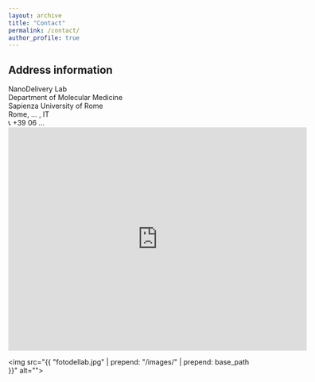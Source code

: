 ```yaml
---
layout: archive
title: "Contact"
permalink: /contact/
author_profile: true
---
```


<h2> Address information </h2>
NanoDelivery Lab <br>
Department of Molecular Medicine <br>
Sapienza University of Rome <br>
Rome, ... , IT <br>
&#128222; +39 06 ... 

<iframe src="https://www.google.it/maps/place/Sapienza+Universit%C3%A0+di+Roma+-+Dipartimento+di+Chimica+-+Edificio+%22Cannizzaro%22/@41.9020797,12.5127194,17.5z/data=!4m5!3m4!1s0x132f619dcc860487:0xfaedfbb9ab1c4421!8m2!3d41.9020835!4d12.5137652" width="600" height="450" frameborder="0" style="border:0;" allowfullscreen=""></iframe>

<img src="{{ "fotodellab.jpg" | prepend: "/images/" | prepend: base_path }}" alt="">
